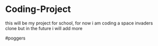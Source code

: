 # Coding-Project
this will be my project for school, for now i am coding a space invaders clone but in the future i will add more

#poggers
